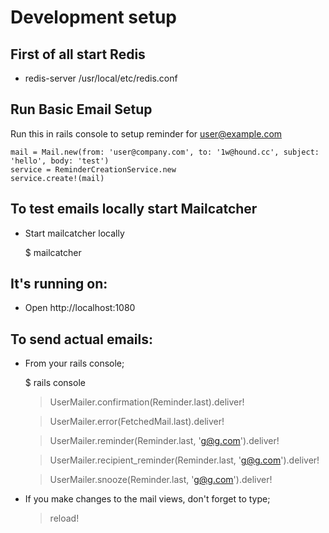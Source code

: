 # Development setup

## First of all start Redis

* redis-server /usr/local/etc/redis.conf


## Run Basic Email Setup

Run this in rails console to setup reminder for user@example.com

    mail = Mail.new(from: 'user@company.com', to: '1w@hound.cc', subject: 'hello', body: 'test')
    service = ReminderCreationService.new
    service.create!(mail)

## To test emails locally start Mailcatcher

* Start mailcatcher locally

   $ mailcatcher
   
## It's running on:

* Open http://localhost:1080

## To send actual emails:

* From your rails console;

   $ rails console

    > UserMailer.confirmation(Reminder.last).deliver!

    > UserMailer.error(FetchedMail.last).deliver!

    > UserMailer.reminder(Reminder.last, 'g@g.com').deliver!

    > UserMailer.recipient_reminder(Reminder.last, 'g@g.com').deliver!

    > UserMailer.snooze(Reminder.last, 'g@g.com').deliver!

* If you make changes to the mail views, don't forget to type;

    > reload!


